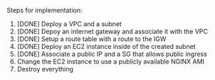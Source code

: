 Steps for implementation:

1. [DONE] Deploy a VPC and a subnet
2. [DONE] Depoy an internet gateway and associate it with the VPC
3. [DONE] Setup a route table with a route to the IGW
4. [DONE] Deploy an EC2 instance inside of the created subnet
5. [DONE] Associate a public IP and a SG that allows public ingress
6. Change the EC2 instance to use a publicly available NGINX AMI
7. Destroy everything
